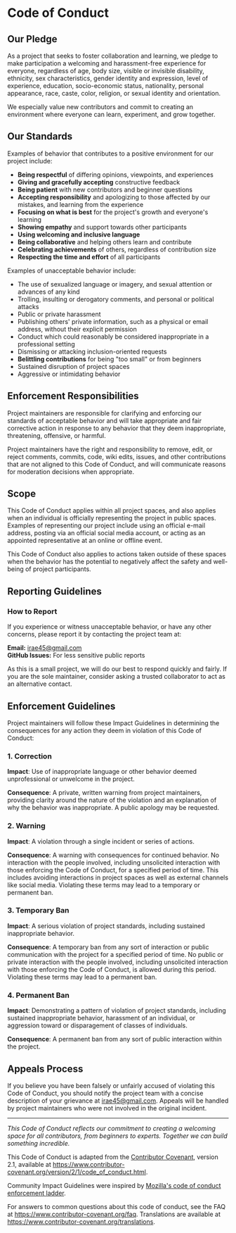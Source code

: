 # Code of Conduct

## Our Pledge

As a project that seeks to foster collaboration and learning, we pledge to make participation a welcoming and harassment-free experience for everyone, regardless of age, body size, visible or invisible disability, ethnicity, sex characteristics, gender identity and expression, level of experience, education, socio-economic status, nationality, personal appearance, race, caste, color, religion, or sexual identity and orientation.

We especially value new contributors and commit to creating an environment where everyone can learn, experiment, and grow together.

## Our Standards

Examples of behavior that contributes to a positive environment for our project include:

* **Being respectful** of differing opinions, viewpoints, and experiences
* **Giving and gracefully accepting** constructive feedback
* **Being patient** with new contributors and beginner questions
* **Accepting responsibility** and apologizing to those affected by our mistakes, and learning from the experience
* **Focusing on what is best** for the project's growth and everyone's learning
* **Showing empathy** and support towards other participants
* **Using welcoming and inclusive language**
* **Being collaborative** and helping others learn and contribute
* **Celebrating achievements** of others, regardless of contribution size
* **Respecting the time and effort** of all participants

Examples of unacceptable behavior include:

* The use of sexualized language or imagery, and sexual attention or advances of any kind
* Trolling, insulting or derogatory comments, and personal or political attacks
* Public or private harassment
* Publishing others' private information, such as a physical or email address, without their explicit permission
* Conduct which could reasonably be considered inappropriate in a professional setting
* Dismissing or attacking inclusion-oriented requests
* **Belittling contributions** for being "too small" or from beginners
* Sustained disruption of project spaces
* Aggressive or intimidating behavior

## Enforcement Responsibilities

Project maintainers are responsible for clarifying and enforcing our standards of acceptable behavior and will take appropriate and fair corrective action in response to any behavior that they deem inappropriate, threatening, offensive, or harmful.

Project maintainers have the right and responsibility to remove, edit, or reject comments, commits, code, wiki edits, issues, and other contributions that are not aligned to this Code of Conduct, and will communicate reasons for moderation decisions when appropriate.

## Scope

This Code of Conduct applies within all project spaces, and also applies when an individual is officially representing the project in public spaces. Examples of representing our project include using an official e-mail address, posting via an official social media account, or acting as an appointed representative at an online or offline event.

This Code of Conduct also applies to actions taken outside of these spaces when the behavior has the potential to negatively affect the safety and well-being of project participants.

## Reporting Guidelines

### How to Report

If you experience or witness unacceptable behavior, or have any other concerns, please report it by contacting the project team at:

**Email:** irae45@gmail.com  
**GitHub Issues:** For less sensitive public reports  

As this is a small project, we will do our best to respond quickly and fairly. If you are the sole maintainer, consider asking a trusted collaborator to act as an alternative contact.

## Enforcement Guidelines

Project maintainers will follow these Impact Guidelines in determining the consequences for any action they deem in violation of this Code of Conduct:

### 1. Correction

**Impact**: Use of inappropriate language or other behavior deemed unprofessional or unwelcome in the project.

**Consequence**: A private, written warning from project maintainers, providing clarity around the nature of the violation and an explanation of why the behavior was inappropriate. A public apology may be requested.

### 2. Warning

**Impact**: A violation through a single incident or series of actions.

**Consequence**: A warning with consequences for continued behavior. No interaction with the people involved, including unsolicited interaction with those enforcing the Code of Conduct, for a specified period of time. This includes avoiding interactions in project spaces as well as external channels like social media. Violating these terms may lead to a temporary or permanent ban.

### 3. Temporary Ban

**Impact**: A serious violation of project standards, including sustained inappropriate behavior.

**Consequence**: A temporary ban from any sort of interaction or public communication with the project for a specified period of time. No public or private interaction with the people involved, including unsolicited interaction with those enforcing the Code of Conduct, is allowed during this period. Violating these terms may lead to a permanent ban.

### 4. Permanent Ban

**Impact**: Demonstrating a pattern of violation of project standards, including sustained inappropriate behavior, harassment of an individual, or aggression toward or disparagement of classes of individuals.

**Consequence**: A permanent ban from any sort of public interaction within the project.

## Appeals Process

If you believe you have been falsely or unfairly accused of violating this Code of Conduct, you should notify the project team with a concise description of your grievance at irae45@gmail.com. Appeals will be handled by project maintainers who were not involved in the original incident.


---

*This Code of Conduct reflects our commitment to creating a welcoming space for all contributors, from beginners to experts. Together we can build something incredible.*

This Code of Conduct is adapted from the [Contributor Covenant](https://www.contributor-covenant.org), version 2.1, available at https://www.contributor-covenant.org/version/2/1/code_of_conduct.html.

Community Impact Guidelines were inspired by [Mozilla's code of conduct enforcement ladder](https://github.com/mozilla/diversity).

For answers to common questions about this code of conduct, see the FAQ at https://www.contributor-covenant.org/faq. Translations are available at https://www.contributor-covenant.org/translations.
